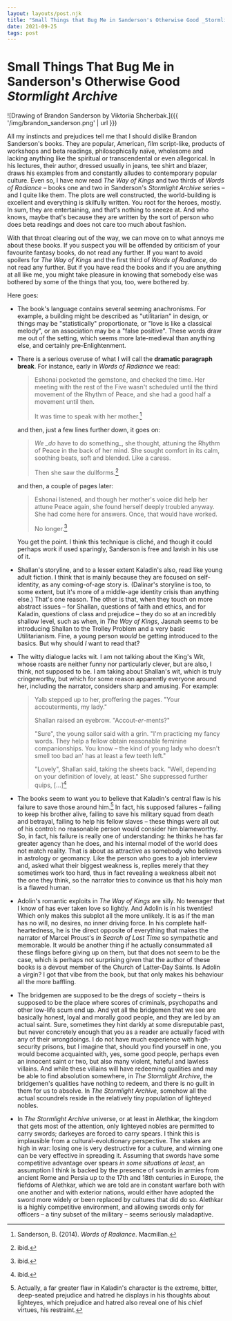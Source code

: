 ```yaml
---
layout: layouts/post.njk
title: "Small Things that Bug Me in Sanderson's Otherwise Good _Stormlight Archive_"
date: 2021-09-25
tags: post
---
```


# Small Things That Bug Me in Sanderson's Otherwise Good _Stormlight Archive_

![Drawing of Brandon Sanderson by Viktoriia Shcherbak.]({{ '/img/brandon_sanderson.png' | url }})

All my instincts and prejudices tell me that I should dislike Brandon Sanderson's books. They are popular, American, film script-like, products of workshops and beta readings, philosophically naïve, wholesome and lacking anything like the spiritual or transcendental or even allegorical. In his lectures, their author, dressed usually in jeans, tee shirt and blazer, draws his examples from and constantly alludes to contemporary popular culture. Even so, I have now read _The Way of Kings_ and two thirds of _Words of Radiance_ – books one and two in Sanderson's _Stormlight Archive_ series – and I quite like them. The plots are well constructed, the world-building is excellent and everything is skilfully written. You root for the heroes, mostly. In sum, they are entertaining, and that's nothing to sneeze at. And who knows, maybe that's because they are written by the sort of person who does beta readings and does not care too much about fashion.

With that throat clearing out of the way, we can move on to what annoys me about these books. If you suspect you will be offended by criticism of your favourite fantasy books, do not read any further. If you want to avoid spoilers for _The Way of Kings_ and the first third of _Words of Radiance_, do not read any further. But if you have read the books and if you are anything at all like me, you might take pleasure in knowing that somebody else was bothered by some of the things that you, too, were bothered by.

Here goes:

- The book's language contains several seeming anachronisms. For example, a building might be described as "utilitarian" in design, or things may be "statistically" proportionate, or "love is like a classical melody", or an association may be a "false positive". These words draw me out of the setting, which seems more late-medieval than anything else, and certainly pre-Enlightenment.
- There is a serious overuse of what I will call the **dramatic paragraph break**. For instance, early in _Words of Radiance_ we read:

  > Eshonai pocketed the gemstone, and checked the time. Her meeting with the rest of the Five wasn't scheduled until the third movement of the Rhythm of Peace, and she had a good half a movement until then.
  >
  > It was time to speak with her mother.[^1]

  and then, just a few lines further down, it goes on:

  > *We _do* have to do something\_, she thought, attuning the Rhythm of Peace in the back of her mind. She sought comfort in its calm, soothing beats, soft and blended. Like a caress.
  >
  > Then she saw the dullforms.[^2]

  and then, a couple of pages later:

  > Eshonai listened, and though her mother's voice did help her attune Peace again, she found herself deeply troubled anyway. She had come here for answers. Once, that would have worked.
  >
  > No longer.[^3]

  You get the point. I think this technique is cliché, and though it could perhaps work if used sparingly, Sanderson is free and lavish in his use of it.

- Shallan's storyline, and to a lesser extent Kaladin's also, read like young adult fiction. I think that is mainly because they are focused on self-identity, as any coming-of-age story is. (Dalinar's storyline is too, to some extent, but it's more of a middle-age identity crisis than anything else.) That's one reason. The other is that, when they touch on more abstract issues – for Shallan, questions of faith and ethics, and for Kaladin, questions of class and prejudice – they do so at an incredibly shallow level, such as when, in _The Way of Kings_, Jasnah seems to be introducing Shallan to the Trolley Problem and a very basic Utilitarianism. Fine, a young person _would_ be getting introduced to the basics. But why should _I_ want to read that?
- The witty dialogue lacks wit. I am not talking about the King's Wit, whose roasts are neither funny nor particularly clever, but are also, I think, not supposed to be. I am taking about Shallan's wit, which is truly cringeworthy, but which for some reason apparently everyone around her, including the narrator, considers sharp and amusing. For example:

  > Yalb stepped up to her, proffering the pages. "Your accouterments, my lady."
  >
  > Shallan raised an eyebrow. "Accout-_er_-ments?"
  >
  > "Sure", the young sailor said with a grin. "I'm practicing my fancy words. They help a fellow obtain reasonable feminine companionships. You know – the kind of young lady who doesn't smell too bad an' has at least a few teeth left."
  >
  > "Lovely", Shallan said, taking the sheets back. "Well, depending on your definition of lovely, at least." She suppressed further quips, [...][^4]

- The books seem to want you to believe that Kaladin's central flaw is his failure to save those around him.[^5] In fact, his supposed failures – failing to keep his brother alive, failing to save his military squad from death and betrayal, failing to help his fellow slaves – these things were all out of his control: no reasonable person would consider him blameworthy. So, in fact, his failure is really one of understanding: he thinks he has far greater agency than he does, and his internal model of the world does not match reality. That is about as attractive as somebody who believes in astrology or geomancy. Like the person who goes to a job interview and, asked what their biggest weakness is, replies merely that they sometimes work too hard, thus in fact revealing a weakness albeit not the one they think, so the narrator tries to convince us that his holy man is a flawed human.
- Adolin's romantic exploits in _The Way of Kings_ are silly. No teenager that I know of has ever taken love so lightly. And Adolin is in his twenties! Which only makes this subplot all the more unlikely. It is as if the man has no will, no desires, no inner driving force. In his complete half-heartedness, he is the direct opposite of everything that makes the narrator of Marcel Proust's _In Search of Lost Time_ so sympathetic and memorable. It would be another thing if he actually consummated all these flings before giving up on them, but that does not seem to be the case, which is perhaps not surprising given that the author of these books is a devout member of the Church of Latter-Day Saints. Is Adolin a virgin? I got that vibe from the book, but that only makes his behaviour all the more baffling.
- The bridgemen are supposed to be the dregs of society – theirs is supposed to be the place where scores of criminals, psychopaths and other low-life scum end up. And yet all the bridgemen that we see are basically honest, loyal and morally good people, and they are led by an actual saint. Sure, sometimes they hint darkly at some disreputable past, but never concretely enough that you as a reader are actually faced with any of their wrongdoings. I do not have much experience with high-security prisons, but I imagine that, should you find yourself in one, you would become acquainted with, yes, some good people, perhaps even an innocent saint or two, but also many violent, hateful and lawless villains. And while these villains will have redeeming qualities and may be able to find absolution somewhere, in _The Stormlight Archive_, the bridgemen's qualities have nothing to redeem, and there is no guilt in them for us to absolve. In _The Stormlight Archive_, somehow all the actual scoundrels reside in the relatively tiny population of lighteyed nobles.
- In _The Stormlight Archive_ universe, or at least in Alethkar, the kingdom that gets most of the attention, only lighteyed nobles are permitted to carry swords; darkeyes are forced to carry spears. I think this is implausible from a cultural-evolutionary perspective. The stakes are high in war: losing one is very destructive for a culture, and winning one can be very effective in spreading it. Assuming that swords have some competitive advantage over spears _in some situations at least_, an assumption I think is backed by the presence of swords in armies from ancient Rome and Persia up to the 17th and 18th centuries in Europe, the fiefdoms of Alethkar, which we are told are in constant warfare both with one another and with exterior nations, would either have adopted the sword more widely or been replaced by cultures that did do so. Alethkar is a highly competitive environment, and allowing swords only for officers – a tiny subset of the military – seems seriously maladaptive.

[^1]: Sanderson, B. (2014). _Words of Radiance_. Macmillan.
[^2]: ibid.
[^3]: ibid.
[^4]: ibid.
[^5]: Actually, a far greater flaw in Kaladin's character is the extreme, bitter, deep-seated prejudice and hatred he displays in his thoughts about lighteyes, which prejudice and hatred also reveal one of his chief virtues, his restraint.

